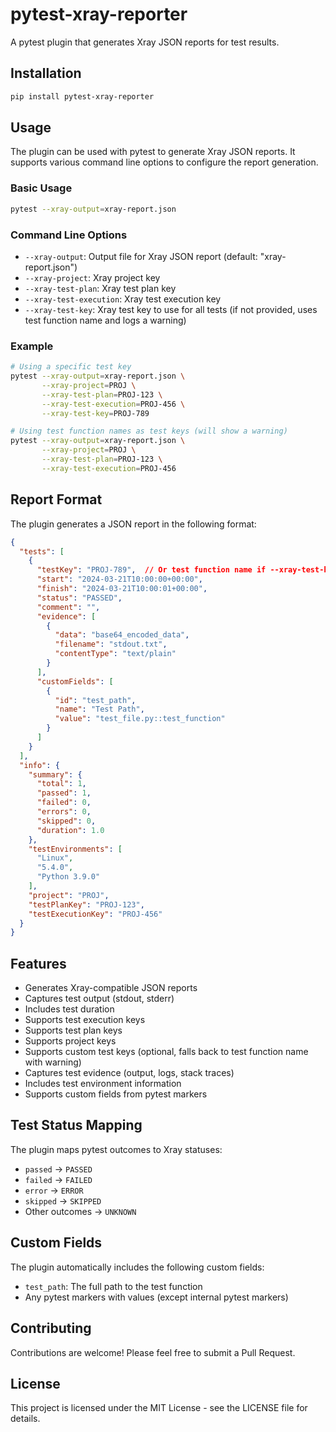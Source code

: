 # pytest-xray-reporter

A pytest plugin that generates Xray JSON reports for test results.

## Installation

```bash
pip install pytest-xray-reporter
```

## Usage

The plugin can be used with pytest to generate Xray JSON reports. It supports various command line options to configure the report generation.

### Basic Usage

```bash
pytest --xray-output=xray-report.json
```

### Command Line Options

- `--xray-output`: Output file for Xray JSON report (default: "xray-report.json")
- `--xray-project`: Xray project key
- `--xray-test-plan`: Xray test plan key
- `--xray-test-execution`: Xray test execution key
- `--xray-test-key`: Xray test key to use for all tests (if not provided, uses test function name and logs a warning)

### Example

```bash
# Using a specific test key
pytest --xray-output=xray-report.json \
       --xray-project=PROJ \
       --xray-test-plan=PROJ-123 \
       --xray-test-execution=PROJ-456 \
       --xray-test-key=PROJ-789

# Using test function names as test keys (will show a warning)
pytest --xray-output=xray-report.json \
       --xray-project=PROJ \
       --xray-test-plan=PROJ-123 \
       --xray-test-execution=PROJ-456
```

## Report Format

The plugin generates a JSON report in the following format:

```json
{
  "tests": [
    {
      "testKey": "PROJ-789",  // Or test function name if --xray-test-key is not provided
      "start": "2024-03-21T10:00:00+00:00",
      "finish": "2024-03-21T10:00:01+00:00",
      "status": "PASSED",
      "comment": "",
      "evidence": [
        {
          "data": "base64_encoded_data",
          "filename": "stdout.txt",
          "contentType": "text/plain"
        }
      ],
      "customFields": [
        {
          "id": "test_path",
          "name": "Test Path",
          "value": "test_file.py::test_function"
        }
      ]
    }
  ],
  "info": {
    "summary": {
      "total": 1,
      "passed": 1,
      "failed": 0,
      "errors": 0,
      "skipped": 0,
      "duration": 1.0
    },
    "testEnvironments": [
      "Linux",
      "5.4.0",
      "Python 3.9.0"
    ],
    "project": "PROJ",
    "testPlanKey": "PROJ-123",
    "testExecutionKey": "PROJ-456"
  }
}
```

## Features

- Generates Xray-compatible JSON reports
- Captures test output (stdout, stderr)
- Includes test duration
- Supports test execution keys
- Supports test plan keys
- Supports project keys
- Supports custom test keys (optional, falls back to test function name with warning)
- Captures test evidence (output, logs, stack traces)
- Includes test environment information
- Supports custom fields from pytest markers

## Test Status Mapping

The plugin maps pytest outcomes to Xray statuses:

- `passed` → `PASSED`
- `failed` → `FAILED`
- `error` → `ERROR`
- `skipped` → `SKIPPED`
- Other outcomes → `UNKNOWN`

## Custom Fields

The plugin automatically includes the following custom fields:

- `test_path`: The full path to the test function
- Any pytest markers with values (except internal pytest markers)

## Contributing

Contributions are welcome! Please feel free to submit a Pull Request.

## License

This project is licensed under the MIT License - see the LICENSE file for details.